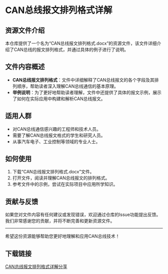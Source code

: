 # CAN总线报文排列格式详解

## 资源文件介绍

本仓库提供了一个名为“CAN总线报文排列格式.docx”的资源文件，该文件详细介绍了CAN总线的报文排列格式，并通过具体的例子进行了说明。

## 文件内容概述

- **CAN总线报文排列格式**：文件中详细解释了CAN总线报文的各个字段及其排列顺序，帮助读者深入理解CAN总线通信的基本原理。
- **举例说明**：为了更好地帮助读者理解，文件中还提供了具体的报文示例，展示了如何在实际应用中构建和解析CAN总线报文。

## 适用人群

- 对CAN总线通信感兴趣的工程师和技术人员。
- 需要了解CAN总线报文格式的学生和研究人员。
- 从事汽车电子、工业控制等领域的专业人士。

## 如何使用

1. 下载“CAN总线报文排列格式.docx”文件。
2. 打开文件，阅读并理解CAN总线报文的排列格式。
3. 参考文件中的示例，尝试在实际项目中应用所学知识。

## 贡献与反馈

如果您对文件内容有任何建议或发现错误，欢迎通过仓库的Issue功能提出反馈。我们非常感谢您的贡献，并将不断完善和更新资源文件。

---

希望这份资源能够帮助您更好地理解和应用CAN总线技术！

## 下载链接

[CAN总线报文排列格式详解分享](https://pan.quark.cn/s/813829a540f5)